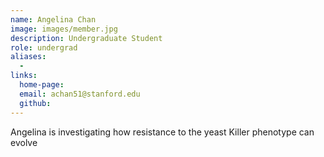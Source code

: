 ```yaml
---
name: Angelina Chan
image: images/member.jpg
description: Undergraduate Student
role: undergrad
aliases:
  - 
links:
  home-page: 
  email: achan51@stanford.edu
  github: 
---
```


Angelina is investigating how resistance to the yeast Killer phenotype can evolve 
